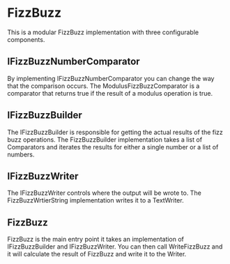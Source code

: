# FizzBuzz
This is a modular FizzBuzz implementation with three configurable components.

## IFizzBuzzNumberComparator
By implementing IFizzBuzzNumberComparator you can change the way that the comparison occurs. The ModulusFizzBuzzComparator is a comparator that returns true if the result of a modulus operation is true. 

## IFizzBuzzBuilder
The IFizzBuzzBuilder is responsible for getting the actual results of the fizz buzz operations. The FizzBuzzBuilder implementation takes a list of Comparators 
and iterates the results for either a single number or a list of numbers.

## IFizzBuzzWriter 
The IFizzBuzzWriter controls where the output will be wrote to. The FizzBuzzWrtierString implementation writes it to a TextWriter. 

## FizzBuzz
FizzBuzz is the main entry point it takes an implementation of IFizzBuzzBuilder and IFizzBuzzWriter. You can then call WriteFizzBuzz and it will calculate the result of FizzBuzz and write it to the Writer. 
